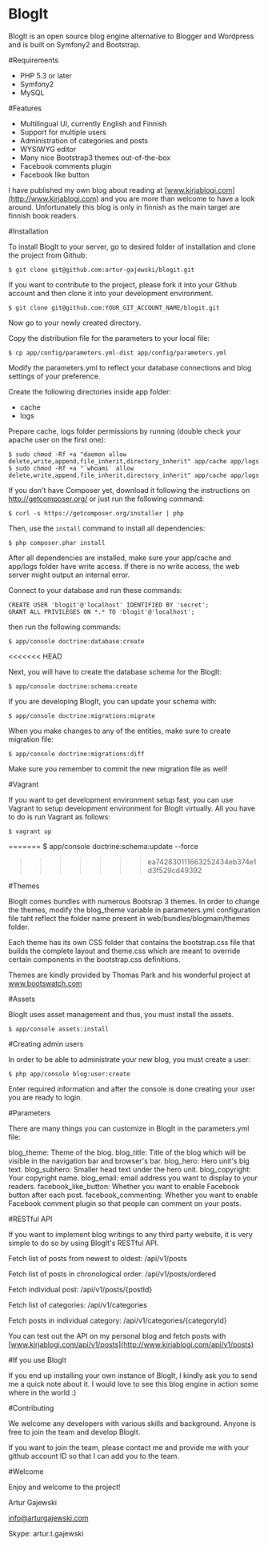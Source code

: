 BlogIt
======

BlogIt is an open source blog engine alternative to Blogger and Wordpress and is built on Symfony2 and Bootstrap.

#Requirements

- PHP 5.3 or later
- Symfony2
- MySQL

#Features

- Multilingual UI, currently English and Finnish
- Support for multiple users
- Administration of categories and posts
- WYSIWYG editor
- Many nice Bootstrap3 themes out-of-the-box
- Facebook comments plugin
- Facebook like button

I have published my own blog about reading at [www.kirjablogi.com](http://www.kirjablogi.com) and you are more than welcome to have a look around.
Unfortunately this blog is only in finnish as the main target are finnish book readers.

#Installation

To install BlogIt to your server, go to desired folder of installation and clone the project from Github:

    $ git clone git@github.com:artur-gajewski/blogit.git

If you want to contribute to the project, please fork it into your Github account and then clone it into your development environment.

    $ git clone git@github.com:YOUR_GIT_ACCOUNT_NAME/blogit.git

Now go to your newly created directory.

Copy the distribution file for the parameters to your local file:

    $ cp app/config/parameters.yml-dist app/config/parameters.yml

Modify the parameters.yml to reflect your database connections and blog settings of your preference.

Create the following directories inside app folder:

- cache
- logs

Prepare cache, logs folder permissions by running (double check your apache user on the first one):

    $ sudo chmod -Rf +a "daemon allow delete,write,append,file_inherit,directory_inherit" app/cache app/logs
    $ sudo chmod -Rf +a "`whoami` allow delete,write,append,file_inherit,directory_inherit" app/cache app/logs

If you don't have Composer yet, download it following the instructions on
http://getcomposer.org/ or just run the following command:

    $ curl -s https://getcomposer.org/installer | php

Then, use the `install` command to install all dependencies:

    $ php composer.phar install

After all dependencies are installed, make sure your app/cache and app/logs
folder have write access. If there is no write access, the web server might
output an internal error.

Connect to your database and run these commands:

    CREATE USER 'blogit'@'localhost' IDENTIFIED BY 'secret';
    GRANT ALL PRIVILEGES ON *.* TO 'blogit'@'localhost';

then run the following commands:

    $ app/console doctrine:database:create
<<<<<<< HEAD
    
Next, you will have to create the database schema for the BlogIt:

    $ app/console doctrine:schema:create

If you are developing BlogIt, you can update your schema with:

    $ app/console doctrine:migrations:migrate

When you make changes to any of the entities, make sure to create migration file:

    $ app/console doctrine:migrations:diff

Make sure you remember to commit the new migration file as well!

#Vagrant

If you want to get development environment setup fast, you can use Vagrant to setup development environment for BlogIt
virtually. All you have to do is run Vagrant as follows:

    $ vagrant up
=======
    $ app/console doctrine:schema:update --force
>>>>>>> ea742830111663252434eb374e1d3f529cd49392

#Themes

BlogIt comes bundles with numerous Bootsrap 3 themes. In order to change the themes, modify the blog_theme variable in
parameters.yml configuration file taht reflect the folder name present in web/bundles/blogmain/themes folder.

Each theme has its own CSS folder that contains the bootstrap.css file that builds the complete layout and theme.css
which are meant to override certain components in the bootstrap.css definitions.

Themes are kindly provided by Thomas Park and his wonderful project at www.bootswatch.com

#Assets

BlogIt uses asset management and thus, you must install the assets.

    $ app/console assets:install

#Creating admin users

In order to be able to administrate your new blog, you must create a user:

	$ php app/console blog:user:create

Enter required information and after the console is done creating your user you are ready to login.

#Parameters

There are many things you can customize in BlogIt in the parameters.yml file:

blog_theme: Theme of the blog.
blog_title: Title of the blog which will be visible in the navigation bar and browser's bar.
blog_hero: Hero unit's big text.
blog_subhero: Smaller head text under the hero unit.
blog_copyright: Your copyright name.
blog_email: email address you want to display to your readers.
facebook_like_button: Whether you want to enable Facebook button after each post.
facebook_commenting: Whether you want to enable Facebook comment plugin so that people can comment on your posts.

#RESTful API

If you want to implement blog writings to any third party website, it is very simple to do so by using BlogIt's RESTful API.

Fetch list of posts from newest to oldest: /api/v1/posts

Fetch list of posts in chronological order: /api/v1/posts/ordered

Fetch individual post: /api/v1/posts/{postId}

Fetch list of categories: /api/v1/categories

Fetch posts in individual category: /api/v1/categories/{categoryId}

You can test out the API on my personal blog and fetch posts with [www.kirjablogi.com/api/v1/posts](http://www.kirjablogi.com/api/v1/posts)

#If you use BlogIt

If you end up installing your own instance of BlogIt, I kindly ask you to send me a quick note about it. I would love
to see this blog engine in action some where in the world :)

#Contributing

We welcome any developers with various skills and background. Anyone is free to join the team and develop BlogIt.

If you want to join the team, please contact me and provide me with your github account ID so that I can add you to the team.

#Welcome

Enjoy and welcome to the project!

Artur Gajewski

info@arturgajewski.com

Skype: artur.t.gajewski
